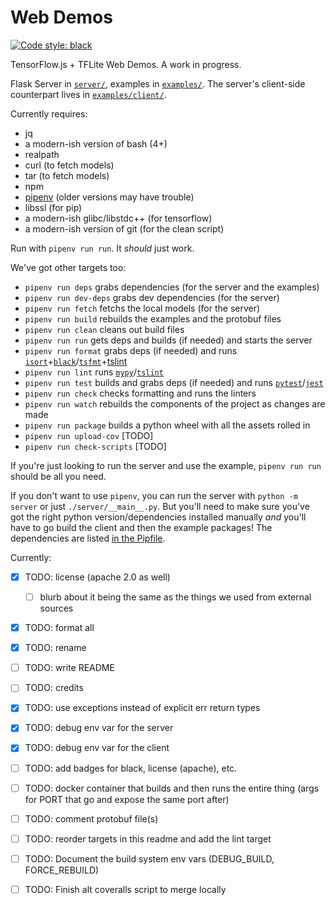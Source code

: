 # Web Demos
[![Code style: black](https://img.shields.io/badge/code%20style-black-000000.svg)](https://github.com/python/black)

TensorFlow.js + TFLite Web Demos. A work in progress.

Flask Server in [`server/`](server), examples in [`examples/`](examples). The server's client-side counterpart lives in [`examples/client/`](examples/client).

Currently requires:
  - jq
  - a modern-ish version of bash (4+)
  - realpath
  - curl (to fetch models)
  - tar (to fetch models)
  - npm
  - [pipenv](https://github.com/pypa/pipenv) (older versions may have trouble)
  - libssl (for pip)
  - a modern-ish glibc/libstdc++ (for tensorflow)
  - a modern-ish version of git (for the clean script)

Run with `pipenv run run`. It _should_ just work.

We've got other targets too:
  - `pipenv run deps` grabs dependencies (for the server and the examples)
  - `pipenv run dev-deps` grabs dev dependencies (for the server)
  - `pipenv run fetch` fetchs the local models (for the server)
  - `pipenv run build` rebuilds the examples and the protobuf files
  - `pipenv run clean` cleans out build files
  - `pipenv run run` gets deps and builds (if needed) and starts the server
  - `pipenv run format` grabs deps (if needed) and runs [`isort`](https://github.com/timothycrosley/isort)+[`black`](https://github.com/python/black)/[`tsfmt`](https://github.com/vvakame/typescript-formatter)+[tslint](https://github.com/palantir/tslint)
  - `pipenv run lint` runs [`mypy`](https://github.com/python/mypy)/[`tslint`](https://github.com/palantir/tslint)
  - `pipenv run test` builds and grabs deps (if needed) and runs [`pytest`](https://github.com/pytest-dev/pytest)/[`jest`](https://github.com/facebook/jest)
  - `pipenv run check` checks formatting and runs the linters
  - `pipenv run watch` rebuilds the components of the project as changes are made
  - `pipenv run package` builds a python wheel with all the assets rolled in
  - `pipenv run upload-cov` [TODO]
  - `pipenv run check-scripts` [TODO]

If you're just looking to run the server and use the example, `pipenv run run` should be all you need.

If you don't want to use `pipenv`, you can run the server with `python -m server` or just `./server/__main__.py`. But you'll need to make sure you've got the right python version/dependencies installed manually *and* you'll have to go build the client and then the example packages! The dependencies are listed [in the Pipfile](Pipfile#L10-L16).

Currently:
 - [x] TODO: license (apache 2.0 as well)
     * [ ] blurb about it being the same as the things we used from external sources
 - [x] TODO: format all
 - [x] TODO: rename
 - [ ] TODO: write README
 - [ ] TODO: credits
 - [x] TODO: use exceptions instead of explicit err return types
 - [x] TODO: debug env var for the server
 - [x] TODO: debug env var for the client
 - [ ] TODO: add badges for black, license (apache), etc.
 - [ ] TODO: docker container that builds and then runs the entire thing (args for  PORT that go and expose the same port after)
 - [ ] TODO: comment protobuf file(s)
 - [ ] TODO: reorder targets in this readme and add the lint target
 - [ ] TODO: Document the build system env vars (DEBUG_BUILD, FORCE_REBUILD)
 - [ ] TODO: Finish alt coveralls script to merge locally


